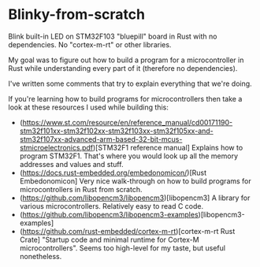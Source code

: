 # Blinky-from-scratch

Blink built-in LED on STM32F103 "bluepill" board in Rust with no dependencies.
No "cortex-m-rt" or other libraries.

My goal was to figure out how to build a program for a microcontroller in Rust
while understanding every part of it (therefore no dependencies).

I've written some comments that try to explain everything that we're doing.

If you're learning how to build programs for microcontrollers then take a look
at these resources I used while building this:

 - (https://www.st.com/resource/en/reference_manual/cd00171190-stm32f101xx-stm32f102xx-stm32f103xx-stm32f105xx-and-stm32f107xx-advanced-arm-based-32-bit-mcus-stmicroelectronics.pdf)[STM32F1 reference manual]
   Explains how to program STM32F1. That's where you would look up all the memory addresses and values and stuff.
 - (https://docs.rust-embedded.org/embedonomicon/)[Rust Embedonomicon] Very nice walk-through on how to build programs for microcontrollers in Rust from scratch.
 - (https://github.com/libopencm3/libopencm3)[libopencm3] A library for various microcontrollers. Relatively easy to read C code.
 - (https://github.com/libopencm3/libopencm3-examples)[libopencm3-examples]
 - (https://github.com/rust-embedded/cortex-m-rt)[cortex-m-rt Rust Crate] "Startup code and minimal runtime for Cortex-M microcontrollers". Seems too high-level for my taste, but useful nonetheless.
